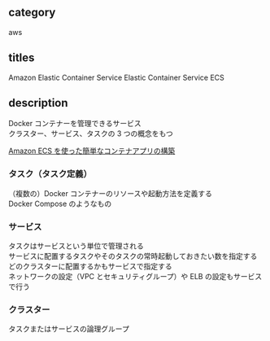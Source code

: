 ## category

aws

## titles

Amazon Elastic Container Service
Elastic Container Service
ECS

## description

Docker コンテナーを管理できるサービス  
クラスター、サービス、タスクの 3 つの概念をもつ

<a href="https://qiita.com/kurosame/items/fc2dabea69eee35473f8" target="_blank">Amazon ECS を使った簡単なコンテナアプリの構築</a>

### タスク（タスク定義）

（複数の）Docker コンテナーのリソースや起動方法を定義する  
Docker Compose のようなもの

### サービス

タスクはサービスという単位で管理される  
サービスに配置するタスクやそのタスクの常時起動しておきたい数を指定する  
どのクラスターに配置するかもサービスで指定する  
ネットワークの設定（VPC とセキュリティグループ）や ELB の設定もサービスで行う

### クラスター

タスクまたはサービスの論理グループ
